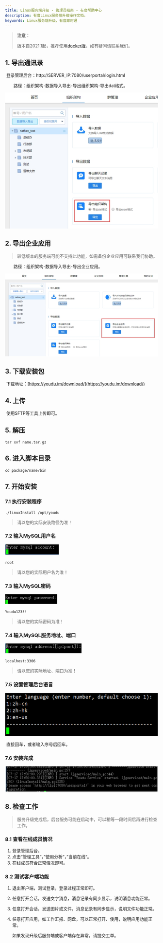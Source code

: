 ```yaml
---
title: Linux服务端升级 - 管理员指南 - 有度帮助中心
description: 有度Linux服务端升级操作文档。
keywords: Linux服务端升级，有度即时通
---
```


> **注意：**
>
> 版本自2021.1起，推荐使用[docker版](a01_00021.md)，如有疑问请联系我们。

## 1. 导出通讯录

​		登录管理后台：http://SERVER_IP:7080/userportal/login.html

　　路径：组织架构-数据导入导出-导出组织架构-导出dat格式。

![img](res/a01_00007/wps19.jpg)

## 2. 导出企业应用

> 较低版本的服务端可能不支持此功能，如需备份企业应用可联系我们协助。

　　路径：组织架构-数据导入导出-导出企业应用。

![img](res/a01_00007/wps20.jpg)

## 3. 下载安装包

​		下载地址：[https://youdu.im/download/](https://youdu.im/download/)

## 4. 上传

​	使用SFTP等工具上传即可。

## 5. 解压

```
tar xvf name.tar.gz
```

## 6. 进入脚本目录

```
cd package/name/bin
```

## 7. 开始安装

### 7.1 执行安装程序

```
./linuxInstall /opt/youdu
```

> 请以您的实际安装路径为准！

### 7.2 输入MySQL用户名

![](res/a01_00008/wps1.jpg)

```
root
```

> 请以您的实际用户名为准！

### 7.3 输入MySQL密码

![](res/a01_00008/wps2.jpg)

```
Youdu123!!
```

> 请以您的实际密码为准！

### 7.4 输入MySQL服务地址、端口

![](res/a01_00008/wps3.jpg)

```
localhost:3306
```

> 请以您的实际地址、端口为准！

### 7.5 设置管理后台语言

![](res/a01_00008/image-20200822180207119.png)

​	直接回车，或者输入序号后回车。

### 7.6 安装完成

![](res/a01_00008/wps4-1605257958539.jpg)

## 8. 检查工作

> 服务升级完成后，后台服务可能在启动中，可以稍等一段时间后再进行检查工作。

###  8.1 查看在线成员情况

1. 登录管理后台。
2. 点击“管理工具”，”使用分析“，”当前在线“。
3. 在线成员符合正常情况即可。

### 8.2 测试客户端功能

1. 退出客户端，测试登录，登录过程正常即可。

2. 任意打开会话，发送文字消息，消息记录有同步显示，说明消息功能正常。

3. 任意打开会话，发送图片或文件，消息记录有同步显示，说明文件功能正常。

4. 任意打开应用，如工作汇报、网盘，可以正常打开、使用，说明应用功能正常。

   如果发现升级后服务端或客户端存在异常，请提交工单。

